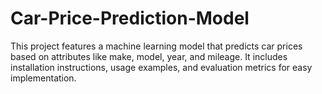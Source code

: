 # Car-Price-Prediction-Model
This project features a machine learning model that predicts car prices based on attributes like make, model, year, and mileage. It includes installation instructions, usage examples, and evaluation metrics for easy implementation.

